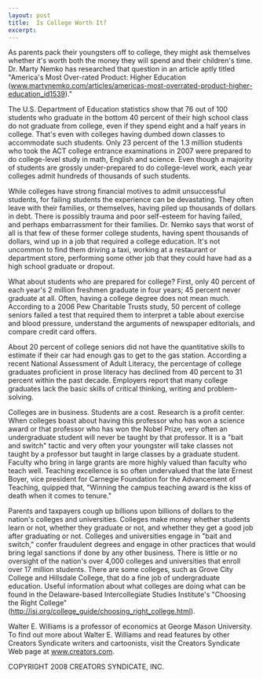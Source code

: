 ```yaml
---
layout: post
title:  Is College Worth It?
excerpt:
---
```


As parents pack their youngsters off to college, they might ask themselves whether it's worth both the money they will spend and their children's time. Dr. Marty Nemko has researched that question in an article aptly titled "America's Most Over-rated Product: Higher Education (www.martynemko.com/articles/americas-most-overrated-product-higher-education_id1539)."

The U.S. Department of Education statistics show that 76 out of 100 students who graduate in the bottom 40 percent of their high school class do not graduate from college, even if they spend eight and a half years in college. That's even with colleges having dumbed down classes to accommodate such students. Only 23 percent of the 1.3 million students who took the ACT college entrance examinations in 2007 were prepared to do college-level study in math, English and science. Even though a majority of students are grossly under-prepared to do college-level work, each year colleges admit hundreds of thousands of such students.

While colleges have strong financial motives to admit unsuccessful students, for failing students the experience can be devastating. They often leave with their families, or themselves, having piled up thousands of dollars in debt. There is possibly trauma and poor self-esteem for having failed, and perhaps embarrassment for their families. Dr. Nemko says that worst of all is that few of these former college students, having spent thousands of dollars, wind up in a job that required a college education. It's not uncommon to find them driving a taxi, working at a restaurant or department store, performing some other job that they could have had as a high school graduate or dropout.

What about students who are prepared for college? First, only 40 percent of each year's 2 million freshmen graduate in four years; 45 percent never graduate at all. Often, having a college degree does not mean much. According to a 2006 Pew Charitable Trusts study, 50 percent of college seniors failed a test that required them to interpret a table about exercise and blood pressure, understand the arguments of newspaper editorials, and compare credit card offers.

 About 20 percent of college seniors did not have the quantitative skills to estimate if their car had enough gas to get to the gas station. According a recent National Assessment of Adult Literacy, the percentage of college graduates proficient in prose literacy has declined from 40 percent to 31 percent within the past decade. Employers report that many college graduates lack the basic skills of critical thinking, writing and problem-solving.

Colleges are in business. Students are a cost. Research is a profit center. When colleges boast about having this professor who has won a science award or that professor who has won the Nobel Prize, very often an undergraduate student will never be taught by that professor. It is a "bait and switch" tactic and very often your youngster will take classes not taught by a professor but taught in large classes by a graduate student. Faculty who bring in large grants are more highly valued than faculty who teach well. Teaching excellence is so often undervalued that the late Ernest Boyer, vice president for Carnegie Foundation for the Advancement of Teaching, quipped that, "Winning the campus teaching award is the kiss of death when it comes to tenure."

Parents and taxpayers cough up billions upon billions of dollars to the nation's colleges and universities. Colleges make money whether students learn or not, whether they graduate or not, and whether they get a good job after graduating or not. Colleges and universities engage in "bait and switch," confer fraudulent degrees and engage in other practices that would bring legal sanctions if done by any other business. There is little or no oversight of the nation's over 4,000 colleges and universities that enroll over 17 million students. There are some colleges, such as Grove City College and Hillsdale College, that do a fine job of undergraduate education. Useful information about what colleges are doing what can be found in the Delaware-based Intercollegiate Studies Institute's "Choosing the Right College" (http://isi.org/college_guide/choosing_right_college.html).

Walter E. Williams is a professor of economics at George Mason University. To find out more about Walter E. Williams and read features by other Creators Syndicate writers and cartoonists, visit the Creators Syndicate Web page at www.creators.com.

COPYRIGHT 2008 CREATORS SYNDICATE, INC.
